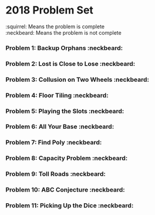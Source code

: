 # 2018 Problem Set

:squirrel: Means the problem is complete <br />
:neckbeard: Means the problem is not complete <br />

### Problem 1: Backup Orphans :neckbeard:

### Problem 2: Lost is Close to Lose :neckbeard:

### Problem 3: Collusion on Two Wheels :neckbeard:

### Problem 4: Floor Tiling :neckbeard:

### Problem 5: Playing the Slots :neckbeard:

### Problem 6: All Your Base :neckbeard:

### Problem 7: Find Poly :neckbeard:

### Problem 8: Capacity Problem :neckbeard:

### Problem 9: Toll Roads :neckbeard:

### Problem 10: ABC Conjecture :neckbeard:

### Problem 11: Picking Up the Dice :neckbeard:
